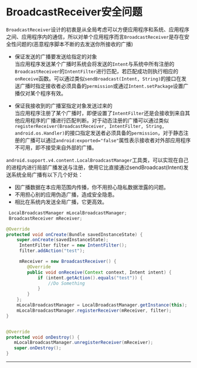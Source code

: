 BroadcastReceiver安全问题
===

`BroadcastReceiver`设计的初衷是从全局考虑可以方便应用程序和系统、应用程序之间、应用程序内的通信，所以对单个应用程序而言`BroadcastReceiver`是存在安全性问题的(恶意程序脚本不断的去发送你所接收的广播)
- 保证发送的广播要发送给指定的对象      
    当应用程序发送某个广播时系统会将发送的`Intent`与系统中所有注册的`BroadcastReceiver`的`IntentFilter`进行匹配，若匹配成功则执行相应的`onReceive`函数。可以通过类似`sendBroadcast(Intent, String)`的接口在发送广播时指定接收者必须具备的`permission`或通过`Intent.setPackage`设置广播仅对某个程序有效。

- 保证我接收到的广播室指定对象发送过来的    
    当应用程序注册了某个广播时，即便设置了`IntentFilter`还是会接收到来自其他应用程序的广播进行匹配判断。对于动态注册的广播可以通过类似`registerReceiver(BroadcastReceiver, IntentFilter, String, android.os.Handler)`的接口指定发送者必须具备的`permission`，对于静态注册的广播可以通过`android:exported="false"`属性表示接收者对外部应用程序不可用，即不接受来自外部的广播。

`android.support.v4.content.LocalBroadcastManager`工具类，可以实现在自己的进程内进行局部广播发送与注册，使用它比直接通过sendBroadcast(Intent)发送系统全局广播有以下几个好处：
- 因广播数据在本应用范围内传播，你不用担心隐私数据泄露的问题。
- 不用担心别的应用伪造广播，造成安全隐患。
- 相比在系统内发送全局广播，它更高效。

```java
 LocalBroadcastManager mLocalBroadcastManager;  
 BroadcastReceiver mReceiver;  

@Override
protected void onCreate(Bundle savedInstanceState) {
	super.onCreate(savedInstanceState);
	 IntentFilter filter = new IntentFilter();  
	 filter.addAction("test");  

	 mReceiver = new BroadcastReceiver() {  
		@Override  
		public void onReceive(Context context, Intent intent) {  
			if (intent.getAction().equals("test")) {  
				//Do Something
			} 
		}  
	};  
	mLocalBroadcastManager = LocalBroadcastManager.getInstance(this);
	mLocalBroadcastManager.registerReceiver(mReceiver, filter);
}


@Override
protected void onDestroy() {
   mLocalBroadcastManager.unregisterReceiver(mReceiver);
   super.onDestroy();
} 
```

---